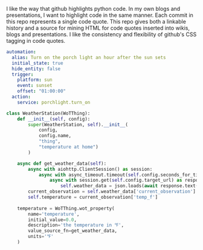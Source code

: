 I like the way that github highlights python code. In my own blogs and presentations,
I want to highlight code in the same manner. Each commit in this repo represents a single
code quote. This repo gives both a linkable history and a source for mining HTML for code
quotes inserted into wikis, blogs and presentations. I like the consistency and flexibility
of github's CSS tagging in code quotes.


```yaml
automation:
  alias: Turn on the porch light an hour after the sun sets
  initial_state: true
  hide_entity: false
  trigger:
    platform: sun
    event: sunset
    offset: "01:00:00"  
  action:
    service: porchlight.turn_on

```

```python
class WeatherStation(WoTThing):
    def __init__(self, config):
        super(WeatherStation, self).__init__(
            config,
            config.name,
            "thing",
            "temperature at home")
        )

    async def get_weather_data(self):
        async with aiohttp.ClientSession() as session:
            async with async_timeout.timeout(self.config.seconds_for_timeout):
                async with session.get(self.config.target_url) as response:
                    self.weather_data = json.loads(await response.text())
        current_observation = self.weather_data['current_observation']
        self.temperature = current_observation['temp_f']
                
    temperature = WoTThing.wot_property(
        name='temperature',
        initial_value=0.0,
        description='the temperature in ℉',
        value_source_fn=get_weather_data,
        units='℉'
    )

```
